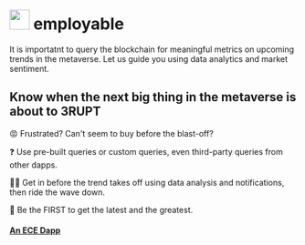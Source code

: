 #  <img src="https://user-images.githubusercontent.com/61543012/197379876-c8b98ea9-9119-45e5-8431-448a95449575.png" height="35" width="35" align-items="center" justify-content="center" /> employable
It is importatnt to query the blockchain for meaningful metrics on upcoming trends in the metaverse. Let us guide you using data analytics and market sentiment.

## Know when the next big thing in the metaverse is about to 3RUPT

😡 Frustrated? Can't seem to buy before the blast-off? 

❓ Use pre-built queries or custom queries, even third-party queries from other dapps.

🔺🔻 Get in before the trend takes off using data analysis and notifications, then ride the wave down.

🚩 Be the FIRST to get the latest and the greatest.

#### [An ECE Dapp](https://github.com/eliascharlese)
